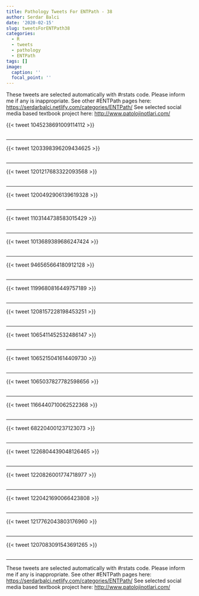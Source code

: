 ```yaml
---
title: Pathology Tweets For ENTPath - 38
author: Serdar Balci
date: '2020-02-15'
slug: tweetsForENTPath38
categories:
  - R
  - tweets
  - pathology
  - ENTPath
tags: []
image:
  caption: ''
  focal_point: ''
---
```



These tweets are selected automatically with #rstats code. Please inform me if any is inappropriate.
See other #ENTPath pages here: https://serdarbalci.netlify.com/categories/ENTPath/ 
See selected social media based textbook project here: http://www.patolojinotlari.com/

{{< tweet 1045238691009114112 >}}
<br>
<br>
<hr>
{{< tweet 1203398396209434625 >}}
<br>
<br>
<hr>
{{< tweet 1201217683322093568 >}}
<br>
<br>
<hr>
{{< tweet 1200492906139619328 >}}
<br>
<br>
<hr>
{{< tweet 1103144738583015429 >}}
<br>
<br>
<hr>
{{< tweet 1013689389686247424 >}}
<br>
<br>
<hr>
{{< tweet 946565664180912128 >}}
<br>
<br>
<hr>
{{< tweet 1199680816449757189 >}}
<br>
<br>
<hr>
{{< tweet 1208157228198453251 >}}
<br>
<br>
<hr>
{{< tweet 1065411452532486147 >}}
<br>
<br>
<hr>
{{< tweet 1065215041614409730 >}}
<br>
<br>
<hr>
{{< tweet 1065037827782598656 >}}
<br>
<br>
<hr>
{{< tweet 1166440710062522368 >}}
<br>
<br>
<hr>
{{< tweet 682204001237123073 >}}
<br>
<br>
<hr>
{{< tweet 1226804439048126465 >}}
<br>
<br>
<hr>
{{< tweet 1220826001774718977 >}}
<br>
<br>
<hr>
{{< tweet 1220421690066423808 >}}
<br>
<br>
<hr>
{{< tweet 1217762043803176960 >}}
<br>
<br>
<hr>
{{< tweet 1207083091543691265 >}}
<br>
<br>
<hr>


These tweets are selected automatically with #rstats code. Please inform me if any is inappropriate.
See other #ENTPath pages here: https://serdarbalci.netlify.com/categories/ENTPath/ 
See selected social media based textbook project here: http://www.patolojinotlari.com/
